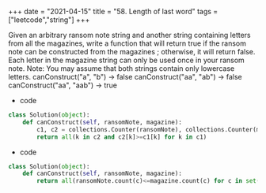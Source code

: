 +++
date = "2021-04-15"
title = "58. Length of last word"
tags = ["leetcode","string"]
+++

Given an arbitrary ransom note string and another string containing letters from all the magazines, write a function that will return true if the ransom note can be constructed from the magazines ; otherwise, it will return false.
Each letter in the magazine string can only be used once in your ransom note.
Note:
You may assume that both strings contain only lowercase letters.
canConstruct("a", "b") -> false canConstruct("aa", "ab") -> false canConstruct("aa", "aab") -> true

- code
```py
class Solution(object):
    def canConstruct(self, ransomNote, magazine):
        c1, c2 = collections.Counter(ransomNote), collections.Counter(magazine)
        return all(k in c2 and c2[k]>=c1[k] for k in c1)

```
- code
```py
class Solution(object):
    def canConstruct(self, ransomNote, magazine):
        return all(ransomNote.count(c)<=magazine.count(c) for c in set(ransomNote))

```
